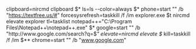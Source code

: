 clipboard=nircmd clipboard $*
ls=ls --color=always $*
phone=start "" /b "https://textfree.us/#"
forcesysrefresh=taskkill /f /im explorer.exe $t nircmd elevate explorer
tl=tasklist
notepad++="C:\Program Files\Notepad++\notepad++.exe" $*
google=start "" /b "http://www.google.com/search?q=$*"
elevate=nircmd elevate $*
kill=taskkill /f /im $**
chrome=start "" /b "www.google.com"